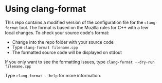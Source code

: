 # Using clang-format

This repo contains a modified version of the configuration file for the `clang-format` tool. The format is based on the Mozilla rules for C++ with a few local changes. To check your source code's format:

* Change into the repo folder with your source code
* Type `clang-format filename.cpp`
* The formatted source code will be displayed on stdout

If you only want to see the formatting issues, type `clang-format --dry-run filename.cpp`

Type `clang-format --help` for more information.

